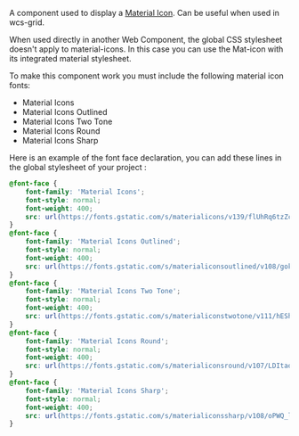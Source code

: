 A component used to display a [Material Icon](https://fonts.google.com/icons). Can be useful when used in wcs-grid.

When used directly in another Web Component, the global CSS stylesheet doesn't apply to material-icons.
In this case you can use the Mat-icon with its integrated material stylesheet.

To make this component work you must include the following material icon fonts:
- Material Icons
- Material Icons Outlined
- Material Icons Two Tone
- Material Icons Round
- Material Icons Sharp

Here is an example of the font face declaration, you can add these lines in the global stylesheet of your project :

```css
@font-face {
    font-family: 'Material Icons';
    font-style: normal;
    font-weight: 400;
    src: url(https://fonts.gstatic.com/s/materialicons/v139/flUhRq6tzZclQEJ-Vdg-IuiaDsNc.woff2) format('woff2');
}
@font-face {
    font-family: 'Material Icons Outlined';
    font-style: normal;
    font-weight: 400;
    src: url(https://fonts.gstatic.com/s/materialiconsoutlined/v108/gok-H7zzDkdnRel8-DQ6KAXJ69wP1tGnf4ZGhUce.woff2) format('woff2');
}
@font-face {
    font-family: 'Material Icons Two Tone';
    font-style: normal;
    font-weight: 400;
    src: url(https://fonts.gstatic.com/s/materialiconstwotone/v111/hESh6WRmNCxEqUmNyh3JDeGxjVVyMg4tHGctNCu0.woff2) format('woff2');
}
@font-face {
    font-family: 'Material Icons Round';
    font-style: normal;
    font-weight: 400;
    src: url(https://fonts.gstatic.com/s/materialiconsround/v107/LDItaoyNOAY6Uewc665JcIzCKsKc_M9flwmP.woff2) format('woff2');
}
@font-face {
    font-family: 'Material Icons Sharp';
    font-style: normal;
    font-weight: 400;
    src: url(https://fonts.gstatic.com/s/materialiconssharp/v108/oPWQ_lt5nv4pWNJpghLP75WiFR4kLh3kvmvR.woff2) format('woff2');
}
```